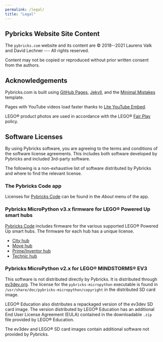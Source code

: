 ```yaml
---
permalink: /legal/
title: "Legal"
---
```


## Pybricks Website Site Content

The `pybricks.com` website and its content are © 2018--2021 Laurens Valk and
David Lechner --- All rights reserved.

Content may not be copied or reproduced without prior written consent from the authors.

## Acknowledgements

Pybricks.com is built using [GitHub Pages](https://pages.github.com/),
[Jekyll](https://jekyllrb.com/), and the [Minimal Mistakes](
    https://mmistakes.github.io/minimal-mistakes/docs/license/
) template.

Pages with YouTube videos load faster thanks to [Lite YouTube Embed](
    https://github.com/paulirish/lite-youtube-embed
).

LEGO® product photos are used in accordance with the LEGO® [Fair Play](
    https://www.lego.com/en-us/legal/notices-and-policies/fair-play/
) policy.

## Software Licenses

By using Pybricks software, you are agreeing to the terms and conditions of the
software license agreements. This includes both software developed by Pybricks
and included 3rd-party software.

The following is a non-exhaustive list of software distributed by Pybricks and
where to find the relevant license.

### The Pybricks Code app

Licenses for [Pybricks Code](https://code.pybricks.com) can be found in the
*About* menu of the app.

### Pybricks MicroPython v3.x firmware for LEGO® Powered Up smart hubs

[Pybricks Code](https://code.pybricks.com) includes firmware for the various
supported LEGO® Powered Up smart hubs. The firmware for each hub has a unique
license.

- [City hub](https://github.com/pybricks/pybricks-micropython/blob/master/bricks/cityhub/ReadMe_OSS.txt)
- [Move hub](https://github.com/pybricks/pybricks-micropython/blob/master/bricks/movehub/ReadMe_OSS.txt)
- [Prime/Inventor hub](https://github.com/pybricks/pybricks-micropython/blob/master/bricks/primehub/ReadMe_OSS.txt)
- [Technic hub](https://github.com/pybricks/pybricks-micropython/blob/master/bricks/technichub/ReadMe_OSS.txt)

### Pybricks MicroPython v2.x for LEGO® MINDSTORMS® EV3

This software is not distributed directly by Pybricks. It is distributed through
[ev3dev.org](https://www.ev3dev.org). The license for the `pybricks-micropython`
executable is found in `/usr/share/doc/pybricks-micropython/copyright`
in the distributed SD card image.

LEGO® Education also distributes a repackaged version of the ev3dev SD card
image. The version distributed by LEGO® Education has an additional End User
License Agreement (EULA) contained in the downloadable `.zip` file provided by
LEGO® Education.

The ev3dev and LEGO® SD card images contain additional software not provided by
Pybricks.
